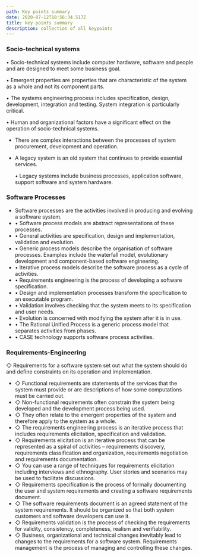 ```yaml
---
path: Key points summary
date: 2020-07-12T18:56:34.517Z
title: key points summary
description: collection of all keypoints
---
```

### **Socio-technical systems**

• Socio-technical systems include computer hardware, software and people and are designed to meet some business goal.

• Emergent properties are properties that are characteristic of the system as a whole and not its component parts.

• The systems engineering process includes specification, design, development, integration and testing. System integration is particularly critical.

• Human and organizational factors have a significant effect on the operation of socio-technical systems.

* There are complex interactions between the processes of system procurement, development and operation.
* A legacy system is an old system that continues to provide essential services.

  • Legacy systems include business processes, application software, support software and system hardware.

### Software Processes

* Software processes are the activities involved in producing and evolving a software system.
* • Software process models are abstract representations of these processes.
* • General activities are specification, design and implementation, validation and evolution.
* • Generic process models describe the organisation of software processes. Examples include the waterfall model, evolutionary development and component-based software engineering.
* • Iterative process models describe the software process as a cycle of activities.
* • Requirements engineering is the process of developing a software specification.
* • Design and implementation processes transform the specification to an executable program.
* • Validation involves checking that the system meets to its specification and user needs.
* • Evolution is concerned with modifying the system after it is in use.
* • The Rational Unified Process is a generic process model that separates activities from phases.
* • CASE technology supports software process activities.

### Requirements-Engineering

◇ Requirements for a software system set out what the system should do and define constraints on its operation and implementation.

* ◇ Functional requirements are statements of the services that the system must provide or are descriptions of how some computations must be carried out.
* ◇ Non-functional requirements often constrain the system being developed and the development process being used.
* ◇ They often relate to the emergent properties of the system and therefore apply to the system as a whole.
* ◇ The requirements engineering process is an iterative process that includes requirements elicitation, specification and validation.
* ◇ Requirements elicitation is an iterative process that can be represented as a spiral of activities – requirements discovery, requirements classification and organization, requirements negotiation and requirements documentation.
* ◇ You can use a range of techniques for requirements elicitation including interviews and ethnography. User stories and scenarios may be used to facilitate discussions.
* ◇ Requirements specification is the process of formally documenting the user and system requirements and creating a software requirements document.
* ◇ The software requirements document is an agreed statement of the system requirements. It should be organized so that both system customers and software developers can use it.
* ◇ Requirements validation is the process of checking the requirements for validity, consistency, completeness, realism and verifiability.
* ◇ Business, organizational and technical changes inevitably lead to changes to the requirements for a software system. Requirements management is the process of managing and controlling these changes.